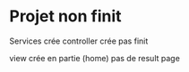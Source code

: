 # Projet non finit

Services crée
controller crée pas finit

view crée en partie (home) pas de result page
